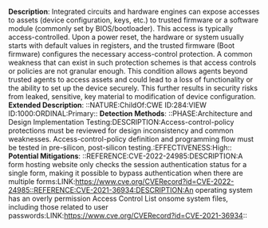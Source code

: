 **Description**: Integrated circuits and hardware engines can expose accesses to assets (device configuration, keys, etc.) to trusted firmware or a software module (commonly set by BIOS/bootloader). This access is typically access-controlled. Upon a power reset, the hardware or system usually starts with default values in registers, and the trusted firmware (Boot firmware) configures the necessary access-control protection. A common weakness that can exist in such protection schemes is that access controls or policies are not granular enough. This condition allows agents beyond trusted agents to access assets and could lead to a loss of functionality or the ability to set up the device securely. This further results in security risks from leaked, sensitive, key material to modification of device configuration.
**Extended Description**: ::NATURE:ChildOf:CWE ID:284:VIEW ID:1000:ORDINAL:Primary::
**Detection Methods**: ::PHASE:Architecture and Design Implementation Testing:DESCRIPTION:Access-control-policy protections must be reviewed for design inconsistency and common weaknesses. Access-control-policy definition and programming flow must be tested in pre-silicon, post-silicon testing.:EFFECTIVENESS:High::
**Potential Mitigations**: ::REFERENCE:CVE-2022-24985:DESCRIPTION:A form hosting website only checks the session authentication status for a single form, making it possible to bypass authentication when there are multiple forms:LINK:https://www.cve.org/CVERecord?id=CVE-2022-24985::REFERENCE:CVE-2021-36934:DESCRIPTION:An operating system has an overly permission Access Control List onsome system files, including those related to user passwords:LINK:https://www.cve.org/CVERecord?id=CVE-2021-36934::